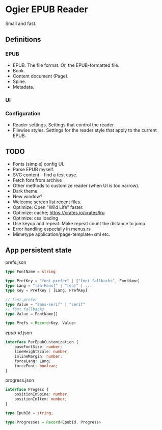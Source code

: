 # Ogier EPUB Reader

Small and fast.

## Definitions

### EPUB

- EPUB. The file format. Or, the EPUB-formatted file.
- Book.
- Content document (Page).
- Spine.
- Metadata.

### UI

### Configuration

- Reader settings. Settings that control the reader.
- Filewise styles. Settings for the reader style that apply to the current EPUB.

## TODO

- Fonts (simple) config UI.
- Parse EPUB myself.
- SVG content - find a test case.
- Fetch font from archive
- Other methods to customize reader (when UI is too narrow).
- Dark theme.
- New window?
- Welcome screen list recent files.
- Optimize: Open "Wild Life" faster.
- Optimize: cache; https://crates.io/crates/lru
- Optimize: css loading
- Use keyup and repeat. Make repeat count the distance to jump.
- Error handling especially in menus.rs
- Mimetype application/page-template+xml etc.

## App persistent state

prefs.json

```ts
type FontName = string

type PrefKey = "font.prefer" | ["font.fallbacks", FontName]
type Lang = "[zh-Hans]" | "[en]" | ...
type Key = PrefKey | [Lang, PrefKey]

// font.prefer
type Value = "sans-serif" | "serif"
// font.fallbacks
type Value = FontName[]

type Prefs = Record<Key, Value>
```

*epub-id*.json

```ts
interface PerEpubCustomization {
    baseFontSize: number;
    lineHeightScale: number;
    inlineMargin: number;
    forceLang: Lang;
    forceFont: boolean;
}
```

progress.json

```ts
interface Progess {
    positionInSpine: number;
    positionInItem: number;
}

type EpubId = string;

type Progresses = Record<EpubId, Progress>
```
